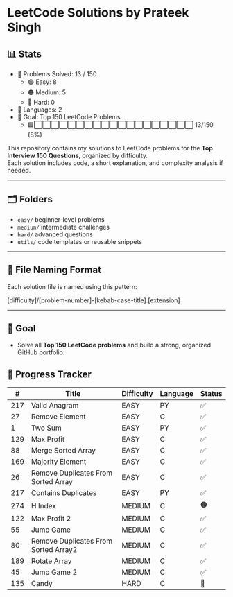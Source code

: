 # LeetCode Solutions by Prateek Singh
<!-- STATS_START -->
## :bar_chart: Stats
- :1234: Problems Solved: 13 / 150
  - :green_circle: Easy: 8
  - :orange_circle: Medium: 5
  - :red_circle: Hard: 0
- :jigsaw: Languages: 2
- :dart: Goal: Top 150 LeetCode Problems
  - :green_square::white_large_square::white_large_square::white_large_square::white_large_square::white_large_square::white_large_square::white_large_square::white_large_square::white_large_square::white_large_square::white_large_square::white_large_square::white_large_square::white_large_square::white_large_square::white_large_square::white_large_square::white_large_square::white_large_square: 13/150 (8%)
<!-- STATS_END -->
















































































































































































<!-- STATS_END -->
<!-- STATS_END -->
<!-- STATS_END -->
<!-- STATS_END -->
<!-- STATS_END -->
<!-- STATS_END -->
<!-- STATS_END -->
<!-- STATS_END -->



This repository contains my solutions to LeetCode problems for the **Top Interview 150 Questions**, organized by difficulty.  
Each solution includes code, a short explanation, and complexity analysis if needed.

---

## :card_index_dividers: Folders

- `easy/` beginner-level problems  
- `medium/` intermediate challenges  
- `hard/` advanced questions  
- `utils/` code templates or reusable snippets

---

## :receipt: File Naming Format

Each solution file is named using this pattern:

[difficulty]/[problem-number]-[kebab-case-title].[extension]

---

## :rocket: Goal

- Solve all **Top 150 LeetCode problems** and build a strong, organized GitHub portfolio.

<!-- TRACKER_END -->

<!-- TRACKER_END -->

<!-- TRACKER_END -->

<!-- TRACKER_END -->

<!-- TRACKER_END -->

<!-- TRACKER_END -->

<!-- TRACKER_END -->

<!-- TRACKER_START -->
## :calendar: Progress Tracker
| # | Title | Difficulty | Language | Status |
|---|-------|------------|----------|--------|
| 217 | Valid Anagram | EASY | PY | :white_check_mark: |
| 27 | Remove Element | EASY | C | :white_check_mark: |
| 1 | Two Sum | EASY | PY | :white_check_mark: |
| 129 | Max Profit | EASY | C | :white_check_mark: |
| 88 | Merge Sorted Array | EASY | C | :white_check_mark: |
| 169 | Majority Element | EASY | C | :white_check_mark: |
| 26 | Remove Duplicates From Sorted Array | EASY | C | :white_check_mark: |
| 217 | Contains Duplicates | EASY | PY | :white_check_mark: |
| 274 | H Index | MEDIUM | C | :orange_circle: |
| 122 | Max Profit 2 | MEDIUM | C | :white_check_mark: |
| 55 | Jump Game | MEDIUM | C | :white_check_mark: |
| 80 | Remove Duplicates From Sorted Array2 | MEDIUM | C | :white_check_mark: |
| 189 | Rotate Array | MEDIUM | C | :white_check_mark: |
| 45 | Jump Game 2 | MEDIUM | C | :white_check_mark: |
| 135 | Candy | HARD | C | :red_circle: |
<!-- TRACKER_END -->
















































































































































































<!-- TRACKER_END -->
